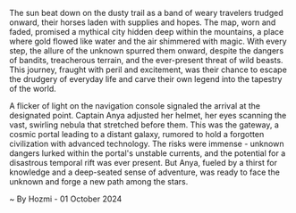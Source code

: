 
The sun beat down on the dusty trail as a band of weary travelers trudged onward, their horses laden with supplies and hopes.  The map, worn and faded, promised a mythical city hidden deep within the mountains, a place where gold flowed like water and the air shimmered with magic.  With every step, the allure of the unknown spurred them onward, despite the dangers of bandits, treacherous terrain, and the ever-present threat of wild beasts.  This journey, fraught with peril and excitement, was their chance to escape the drudgery of everyday life and carve their own legend into the tapestry of the world.

A flicker of light on the navigation console signaled the arrival at the designated point.  Captain Anya adjusted her helmet, her eyes scanning the vast, swirling nebula that stretched before them.  This was the gateway, a cosmic portal leading to a distant galaxy, rumored to hold a forgotten civilization with advanced technology.  The risks were immense -  unknown dangers lurked within the portal's unstable currents, and the potential for a disastrous temporal rift was ever present.  But Anya, fueled by a thirst for knowledge and a deep-seated sense of adventure, was ready to face the unknown and forge a new path among the stars. 

~ By Hozmi - 01 October 2024
